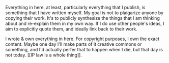 Everything in here, at least, particularly everything that I publish, is something that I have written myself. My goal is not to plaigarize anyone by copying their work. It's to publicly synthesize the things that I am thinking about and re-explain them in my own way. If I do use other people's ideas, I aim to explicitly quote them, and ideally link back to their work.

I wrote & own everything in here. For copyright purposes, I own the exact content. Maybe one day I'll make parts of it creative commons or something, and I'd actually perfer that to happen when I die, but that day is not today. [[IP law is a whole thing]].